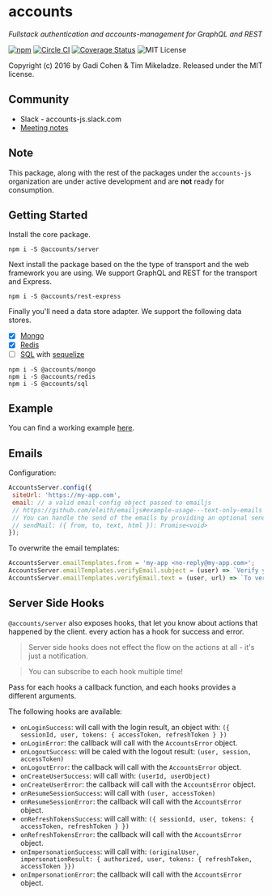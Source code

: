 # accounts

*Fullstack authentication and accounts-management for GraphQL and REST*

[![npm](https://img.shields.io/npm/v/@accounts/accounts.svg?maxAge=2592000)](https://www.npmjs.com/package/@accounts/accounts) [![Circle CI](https://circleci.com/gh/accounts-js/accounts.svg?style=shield)](https://circleci.com/gh/accounts-js/accounts) [![Coverage Status](https://coveralls.io/repos/github/accounts-js/accounts/badge.svg?branch=master)](https://coveralls.io/github/accounts-js/accounts?branch=master) ![MIT License](https://img.shields.io/badge/license-MIT-blue.svg)

Copyright (c) 2016 by Gadi Cohen & Tim Mikeladze.  Released under the MIT license.

## Community

- Slack - accounts-js.slack.com
- [Meeting notes](https://github.com/accounts-js/accounts/blob/master/README.md)

## Note

This package, along with the rest of the packages under the `accounts-js` organization are under active development and are **not** ready for consumption.

## Getting Started

Install the core package.

```
npm i -S @accounts/server
```

Next install the package based on the the type of transport and the web framework you are using. We support GraphQL and REST for the transport and Express.

```
npm i -S @accounts/rest-express
```

Finally you'll need a data store adapter. We support the following data stores.

- [x] [Mongo](https://github.com/accounts-js/mongo)
- [x] [Redis](https://github.com/accounts-js/redis)
- [ ] [SQL](https://github.com/accounts-js/sql) with [sequelize](http://docs.sequelizejs.com/en/v3/)

```
npm i -S @accounts/mongo
npm i -S @accounts/redis
npm i -S @accounts/sql
```

## Example

You can find a working example [here](https://github.com/accounts-js/rest-example).

## Emails

Configuration:
```javascript
AccountsServer.config({
 siteUrl: 'https://my-app.com',
 email: // a valid email config object passed to emailjs
 // https://github.com/eleith/emailjs#example-usage---text-only-emails
 // You can handle the send of the emails by providing an optional sendMail function
 // sendMail: ({ from, to, text, html }): Promise<void>
});
```

To overwrite the email templates:
```javascript
AccountsServer.emailTemplates.from = 'my-app <no-reply@my-app.com>';
AccountsServer.emailTemplates.verifyEmail.subject = (user) => `Verify your account email ${user.profile.lastname}`;
AccountsServer.emailTemplates.verifyEmail.text = (user, url) => `To verify your account email please click on this link: ${url}`;
```

## Server Side Hooks

`@accounts/server` also exposes hooks, that let you know about actions that happened by the client. every action has a hook for success and error.

> Server side hooks does not effect the flow on the actions at all - it's just a notification.

> You can subscribe to each hook multiple time!

Pass for each hooks a callback function, and each hooks provides a different arguments.

The following hooks are available:

* `onLoginSuccess`: will call with the login result, an object with: `({ sessionId, user, tokens: { accessToken, refreshToken } })`
* `onLoginError`: the callback will call with the `AccountsError` object.
* `onLogoutSuccess`: will be caled with the logout result: `(user, session, accessToken)`
* `onLogoutError`: the callback will call with the `AccountsError` object.
* `onCreateUserSuccess`: will call with: `(userId, userObject)`
* `onCreateUserError`: the callback will call with the `AccountsError` object.
* `onResumeSessionSuccess`: will call with `(user, accessToken)`
* `onResumeSessionError`: the callback will call with the `AccountsError` object.
* `onRefreshTokensSuccess`: will call with: `({ sessionId, user, tokens: { accessToken, refreshToken } })`
* `onRefreshTokensError`: the callback will call with the `AccountsError` object.
* `onImpersonationSuccess`: will call with: `(originalUser, impersonationResult: { authorized, user, tokens: { refreshToken, accessToken }})`
* `onImpersonationError`: the callback will call with the `AccountsError` object.
